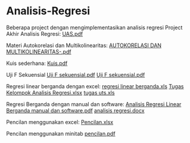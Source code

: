 # Analisis-Regresi
Beberapa project dengan mengimplementasikan analisis regresi 
Project Akhir Analisis Regresi: [UAS.pdf](https://github.com/yuvanioksarianti29/Analisis-Regresi/files/8149100/UAS.Yuvani.Oksarianti.18337036.S1.B.pdf)


Materi Autokorelasi dan Multikolinearitas: [AUTOKORELASI DAN MULTIKOLINEARITAS-.pdf](https://github.com/yuvanioksarianti29/Analisis-Regresi/files/8149105/AUTOKORELASI.DAN.MULTIKOLINEARITAS-converted-compressed.pdf)


Kuis sederhana: [Kuis.pdf](https://github.com/yuvanioksarianti29/Analisis-Regresi/files/8149108/Yuvani.Oksarianti.18337036.Kuis.pdf)


Uji F Sekuensial [Uji F sekuensial.pdf](https://github.com/yuvanioksarianti29/Analisis-Regresi/files/8149111/Yuvani.Oksarianti_18337036_Uji.F.sekuensial.pdf)
[Uji F sekuensial.pdf](https://github.com/yuvanioksarianti29/Analisis-Regresi/files/8149134/Yuvani.Oksarianti_18337036_Uji.F.sekuensial.pdf)



Regresi linear berganda dengan excel: [regresi linear berganda.xls](https://github.com/yuvanioksarianti29/Analisis-Regresi/files/8149114/regresi.linear.berganda.xls)
[Tugas Kelompok Analisis Regresi.xlsx](https://github.com/yuvanioksarianti29/Analisis-Regresi/files/8149126/Tugas.Kelompok.Analisis.Regresi.xlsx)
[tugas uts.xls](https://github.com/yuvanioksarianti29/Analisis-Regresi/files/8149127/tugas.uts.xls)


Regresi Berganda dengan manual dan software: [Analisis Regresi Linear Berganda manual dan software.pdf](https://github.com/yuvanioksarianti29/Analisis-Regresi/files/8149119/Analisis.Regresi.Linear.Berganda.manual.dan.software.pdf) [analisis regresi.docx](https://github.com/yuvanioksarianti29/Analisis-Regresi/files/8149125/tugas.analisis.regresi.docx)


Pencilan menggunakan excel: [ Pencilan.xlsx](https://github.com/yuvanioksarianti29/Analisis-Regresi/files/8149128/Yuvani.Oksarianti.18337036.Tugas.Pencilan.xlsx)


Pencilan menggunakan minitab [ pencilan.pdf](https://github.com/yuvanioksarianti29/Analisis-Regresi/files/8149131/Yuvani.Oksarianti.18337036Tugas.pencilan.pdf)








